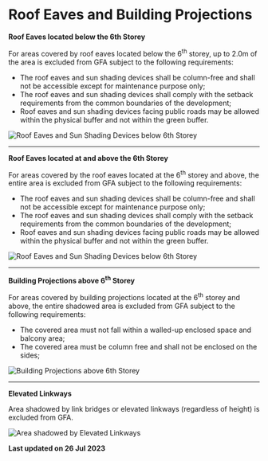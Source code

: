# Roof Eaves and Building Projections

**Roof Eaves located below the 6th Storey**

For areas covered by roof eaves located below the 6<sup>th</sup> storey, up to 2.0m of the area is excluded from GFA subject to the following requirements:

- The roof eaves and sun shading devices shall be column-free and shall not be accessible except for maintenance purpose only;
- The roof eaves and sun shading devices shall comply with the setback requirements from the common boundaries of the development;
- Roof eaves and sun shading devices facing public roads may be allowed within the physical buffer and not within the green buffer.

![Roof Eaves and Sun Shading Devices below 6<sup>th</sup> Storey](https://www.ura.gov.sg/-/media/Corporate/Guidelines/Development-control/GFA/GFA-69B-Roof-eaves_below-6sty_final.jpg?h=800&w=1000)

---

**Roof Eaves located at and above the 6th Storey**

For areas covered by the roof eaves located at the 6<sup>th</sup> storey and above, the entire area is excluded from GFA subject to the following requirements:

- The roof eaves and sun shading devices shall be column-free and shall not be accessible except for maintenance purpose only;
- The roof eaves and sun shading devices shall comply with the setback requirements from the common boundaries of the development;
- Roof eaves and sun shading devices facing public roads may be allowed within the physical buffer and not within the green buffer.

![Roof Eaves and Sun Shading Devices below 6<sup>th</sup> Storey](https://www.ura.gov.sg/-/media/Corporate/Guidelines/Development-control/GFA/GFA-51-Shadow-area_roof-eaves-n-sun-shading-devices_final.jpg?h=826&w=1000)

---

**Building Projections above 6<sup>th</sup> Storey**

For areas covered by building projections located at the 6<sup>th</sup> storey and above, the entire shadowed area is excluded from GFA subject to the following requirements:

- The covered area must not fall within a walled-up enclosed space and balcony area;
- The covered area must be column free and shall not be enclosed on the sides;

![Building Projections above 6<sup>th</sup> Storey](https://www.ura.gov.sg/-/media/Corporate/Guidelines/Development-control/GFA/GFA-70A-sun-shading-n-building-projection_above-6sty_final.jpg?h=824&w=1000)

---

**Elevated Linkways**

Area shadowed by link bridges or elevated linkways (regardless of height) is excluded from GFA.

![Area shadowed by Elevated Linkways](https://www.ura.gov.sg/-/media/Corporate/Guidelines/Development-control/GFA/GFA-58-Shadow-area-below-elevated-linkways_final.jpg?h=1452&w=1000)

**Last updated on 26 Jul 2023**
